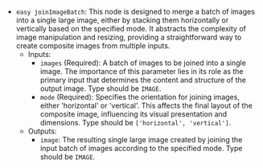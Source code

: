 - `easy joinImageBatch`: This node is designed to merge a batch of images into a single large image, either by stacking them horizontally or vertically based on the specified mode. It abstracts the complexity of image manipulation and resizing, providing a straightforward way to create composite images from multiple inputs.
    - Inputs:
        - `images` (Required): A batch of images to be joined into a single image. The importance of this parameter lies in its role as the primary input that determines the content and structure of the output image. Type should be `IMAGE`.
        - `mode` (Required): Specifies the orientation for joining images, either 'horizontal' or 'vertical'. This affects the final layout of the composite image, influencing its visual presentation and dimensions. Type should be `['horizontal', 'vertical']`.
    - Outputs:
        - `image`: The resulting single large image created by joining the input batch of images according to the specified mode. Type should be `IMAGE`.
